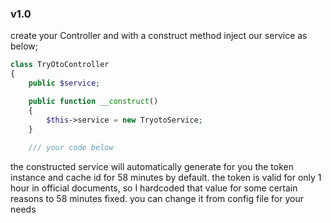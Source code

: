 ### v1.0

create your Controller and with a construct method inject our service as below;

```php
class TryOtoController
{
    public $service;

    public function __construct()
    {
        $this->service = new TryotoService;
    }
    
    /// your code below

```

the constructed service will automatically generate for you the token instance and cache id for 58 minutes by default.
the token is valid for only 1 hour in official documents, so I hardcoded that value for some certain reasons to 58 minutes fixed. you can change it from config file for your needs
